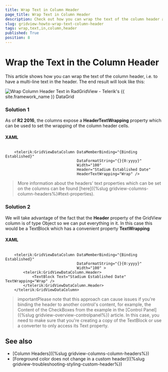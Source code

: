 ```yaml
---
title: Wrap Text in Column Header
page_title: Wrap Text in Column Header
description: Check out how you can wrap the text of the column header and have a multi-line header within RadGridView - Telerik's {{ site.framework_name }} DataGrid.
slug: gridview-howto-wrap-text-column-header
tags: wrap,text,in,column,header
published: True
position: 8
---
```


# Wrap the Text in the Column Header

This article shows how you can wrap the text of the column header, i.e. to have a multi-line text in the header. The end result will look like this:

![Wrap Column Header Text in RadGridView - Telerik's {{ site.framework_name }} DataGrid](images/gridview_how_to_multiline_header.png)

### Solution 1

As of __R2 2016__, the columns expose a **HeaderTextWrapping** property which can be used to set the wrapping of the column header cells.

#### __XAML__
```XAML

	<telerik:GridViewDataColumn DataMemberBinding="{Binding Established}" 
								DataFormatString="{}{0:yyyy}"
								Width="100"
								Header="Stadium Established Date"
								HeaderTextWrapping="Wrap" />
```

>More information about the headers' text properties which can be set on the columns can be found [here]({%slug gridview-columns-column-headers%}#text-properties).

### Solution 2

We will take advantage of the fact that the __Header__ property of the GridView column is of type Object so we can put everything in it. In this case this would be a TextBlock which has a convenient property __TextWrapping__

#### __XAML__
```XAML

	<telerik:GridViewDataColumn DataMemberBinding="{Binding Established}" 
	                            DataFormatString="{}{0:yyyy}"
	                            Width="100" >
	    <telerik:GridViewDataColumn.Header>
	        <TextBlock Text="Stadium Established Date" TextWrapping="Wrap" />
	    </telerik:GridViewDataColumn.Header>
	</telerik:GridViewDataColumn>
```

>importantPlease note that this approach can cause issues if you're binding the header to another control's content, for example, the Content of the CheckBoxes from the example in the [Control Panel]({%slug gridview-overview-controlpanel%}) article. In this case, you need to make sure that you're creating a copy of the TextBlock or use a converter to only access its Text property.

## See also
 * [Column Headers]({%slug gridview-columns-column-headers%})
 * [Foreground color does not change in a custom header]({%slug gridview-troubleshooting-styling-custom-header%})